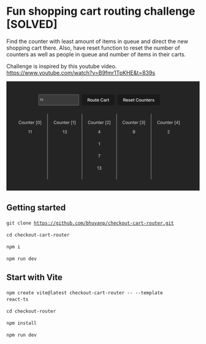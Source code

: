 
# Fun shopping cart routing challenge [SOLVED]

Find the counter with least amount of items in queue and direct the new shopping cart there. Also, have reset function to reset the number of counters as well as people in queue and number of items in their carts.


Challenge is inspired by this youtube video. https://www.youtube.com/watch?v=B9fmr1TpKHE&t=839s

<img src='./src/assets/screenshot.png'/>

## Getting started
<code>git clone https://github.com/bhuyanp/checkout-cart-router.git</code> 

<code>cd checkout-cart-router</code>

<code>npm i</code>

<code>npm run dev</code>

## Start with Vite
<code>npm create vite@latest checkout-cart-router -- --template react-ts</code>

<code>cd checkout-router</code>

<code>npm install</code>

<code>npm run dev</code>

